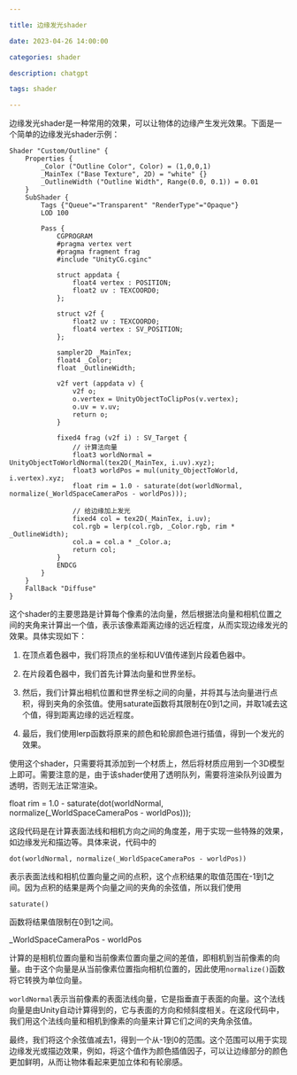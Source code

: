 ```yaml
---

title: 边缘发光shader

date: 2023-04-26 14:00:00

categories: shader

description: chatgpt

tags: shader

---
```




边缘发光shader是一种常用的效果，可以让物体的边缘产生发光效果。下面是一个简单的边缘发光shader示例：

```
Shader "Custom/Outline" {
    Properties {
        _Color ("Outline Color", Color) = (1,0,0,1)
        _MainTex ("Base Texture", 2D) = "white" {}
        _OutlineWidth ("Outline Width", Range(0.0, 0.1)) = 0.01
    }
    SubShader {
        Tags {"Queue"="Transparent" "RenderType"="Opaque"}
        LOD 100
        
        Pass {
            CGPROGRAM
            #pragma vertex vert
            #pragma fragment frag
            #include "UnityCG.cginc"

            struct appdata {
                float4 vertex : POSITION;
                float2 uv : TEXCOORD0;
            };

            struct v2f {
                float2 uv : TEXCOORD0;
                float4 vertex : SV_POSITION;
            };

            sampler2D _MainTex;
            float4 _Color;
            float _OutlineWidth;

            v2f vert (appdata v) {
                v2f o;
                o.vertex = UnityObjectToClipPos(v.vertex);
                o.uv = v.uv;
                return o;
            }

            fixed4 frag (v2f i) : SV_Target {
                // 计算法向量
                float3 worldNormal = UnityObjectToWorldNormal(tex2D(_MainTex, i.uv).xyz);
                float3 worldPos = mul(unity_ObjectToWorld, i.vertex).xyz;
                float rim = 1.0 - saturate(dot(worldNormal, normalize(_WorldSpaceCameraPos - worldPos)));

                // 给边缘加上发光
                fixed4 col = tex2D(_MainTex, i.uv);
                col.rgb = lerp(col.rgb, _Color.rgb, rim * _OutlineWidth);
                col.a = col.a * _Color.a;
                return col;
            }
            ENDCG
        }
    }
    FallBack "Diffuse"
}
```

这个shader的主要思路是计算每个像素的法向量，然后根据法向量和相机位置之间的夹角来计算出一个值，表示该像素距离边缘的远近程度，从而实现边缘发光的效果。具体实现如下：

1. 在顶点着色器中，我们将顶点的坐标和UV值传递到片段着色器中。

2. 在片段着色器中，我们首先计算法向量和世界坐标。

3. 然后，我们计算出相机位置和世界坐标之间的向量，并将其与法向量进行点积，得到夹角的余弦值。使用saturate函数将其限制在0到1之间，并取1减去这个值，得到距离边缘的远近程度。

4. 最后，我们使用lerp函数将原来的颜色和轮廓颜色进行插值，得到一个发光的效果。

使用这个shader，只需要将其添加到一个材质上，然后将材质应用到一个3D模型上即可。需要注意的是，由于该shader使用了透明队列，需要将渲染队列设置为透明，否则无法正常渲染。

  float rim = 1.0 - saturate(dot(worldNormal, normalize(_WorldSpaceCameraPos - worldPos)));

这段代码是在计算表面法线和相机方向之间的角度差，用于实现一些特殊的效果，如边缘发光和描边等。具体来说，代码中的

`dot(worldNormal, normalize(_WorldSpaceCameraPos - worldPos))`

表示表面法线和相机位置向量之间的点积，这个点积结果的取值范围在-1到1之间。因为点积的结果是两个向量之间的夹角的余弦值，所以我们使用

`saturate()`

函数将结果值限制在0到1之间。

_WorldSpaceCameraPos - worldPos

计算的是相机位置向量和当前像素位置向量之间的差值，即相机到当前像素的向量。由于这个向量是从当前像素位置指向相机位置的，因此使用`normalize()`函数将它转换为单位向量。

`worldNormal`表示当前像素的表面法线向量，它是指垂直于表面的向量。这个法线向量是由Unity自动计算得到的，它与表面的方向和倾斜度相关。在这段代码中，我们用这个法线向量和相机到像素的向量来计算它们之间的夹角余弦值。

最终，我们将这个余弦值减去1，得到一个从-1到0的范围。这个范围可以用于实现边缘发光或描边效果，例如，将这个值作为颜色插值因子，可以让边缘部分的颜色更加鲜明，从而让物体看起来更加立体和有轮廓感。